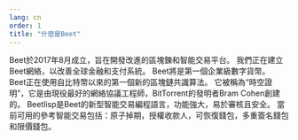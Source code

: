 ```yaml
---
lang: cn
order: 1
title: "什麼是Beet"
---
```


Beet於2017年8月成立，旨在開發改進的區塊鍊和智能交易平台。 我們正在建立Beet網絡，以改善全球金融和支付系統。 Beet將是第一個企業級數字貨幣。 Beet正在使用自比特幣以來的第一個新的區塊鏈共識算法。 它被稱為“時空證明”，它是由現役最好的網絡協議工程師，BitTorrent的發明者Bram Cohen創建的。 Beetlisp是Beet的新型智能交易編程語言，功能強大，易於審核且安全。 當前可用的參考智能交易包括：原子掉期，授權收款人，可恢復錢包，多重簽名錢包和限價錢包。 

